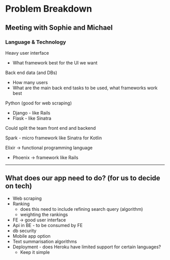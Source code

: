 Problem Breakdown
=================

## Meeting with Sophie and Michael

### Language & Technology

Heavy user interface
- What framework best for the UI we want

Back end data (and DBs)
- How many users
- What are the main back end tasks to be used, what frameworks work best


Python (good for web scraping)
- Django - like Rails
- Flask - like Sinatra

Could split the team front end and backend

Spark - micro framework like Sinatra for Kotlin

Elixir -> functional programming language
 - Phoenix -> framework like Rails

------

## What does our app need to do? (for us to decide on tech)

- Web scraping
- Ranking
  - does this need to include refining search query (algorithm)
  - weighting the rankings
- FE -> good user interface
- Api in BE - to be consumed by FE
- db security
- Mobile app option
- Text summarisation algorithms
- Deployment - does Heroku have limited support for certain languages?
  - Keep it simple